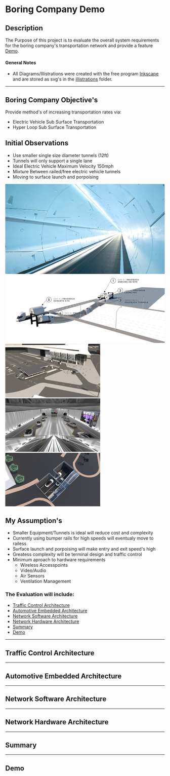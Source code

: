 # Boring Company Demo

## Description
The Purpose of this project is to evaluate the overall system requirements for the boring company's transportation network and provide a feature [Demo](##Demo). 

#### General Notes
- All Diagrams/Illistrations were created with the free program [Inkscape](https://inkscape.org/) and are stored as svg's in the [illistrations](./illistrations) folder. 

<hr/>

## Boring Company Objective's

Provide method's of increasing transportation rates via: 
- Electric Vehicle Sub Surface Transportation
- Hyper Loop Sub Surface Transportation

## Initial Observations
- Use smaller single size diameter tunnels (12ft)
- Tunnels will only support a single lane
- Ideal Electric Vehicle Maximum Velocity 150mph
- Mixture Between railed/free electric vehicle tunnels
- Moving to surface launch and porpoising

![Tunnel](./imgs/tunnel1.jpg)
![SLAP](./imgs/porp.png)
![Station1](./imgs/Station1.png)
![Station2](./imgs/Station2.png)
![Station3](./imgs/Station3.png)

## My Assumption's
- Smaller Equipment/Tunnels is ideal will reduce cost and complexity
- Currently using bumper rails for high speeds will eventualy move to railess
- Surface launch and porpoising will make entry and exit speed's high
- Greatess complexity will be terminal design and traffic control
- Minimum aproach to hardware requirements
    - Wireless Accesspoints
    - Video/Audio
    - Air Sensors
    - Ventilation Management

### The Evaluation will include:
- [Traffic Control Architecture](## "Traffic Control Architecture")
- [Automotive Embedded Architecture](## "Automotive Embedded Architecture")
- [Network Software Architecture](## "Network Software Architecture")
- [Network Hardware Architecture](## "Network Hardware Architecture")
- [Summary](##Summary)
- [Demo](##Demo)



<hr/>

<!-- ## Diagrams
![alt](./illistrations/drawing.svg) -->

## Traffic Control Architecture

<hr/>

## Automotive Embedded Architecture

<hr/>

## Network Software Architecture

<hr/>

## Network Hardware Architecture

<hr/>

## Summary

<hr/>

## Demo


<!-- # Project Title

One Paragraph of project description goes here

## Getting Started

These instructions will get you a copy of the project up and running on your local machine for development and testing purposes. See deployment for notes on how to deploy the project on a live system.

### Prerequisites

What things you need to install the software and how to install them

```
Give examples
```

### Installing

A step by step series of examples that tell you how to get a development env running

Say what the step will be

```
Give the example
```

And repeat

```
until finished
```

End with an example of getting some data out of the system or using it for a little demo

## Running the tests

Explain how to run the automated tests for this system

### Break down into end to end tests

Explain what these tests test and why

```
Give an example
```

### And coding style tests

Explain what these tests test and why

```
Give an example
```

## Deployment

Add additional notes about how to deploy this on a live system

## Built With

* [Dropwizard](http://www.dropwizard.io/1.0.2/docs/) - The web framework used
* [Maven](https://maven.apache.org/) - Dependency Management
* [ROME](https://rometools.github.io/rome/) - Used to generate RSS Feeds

## Contributing

Please read [CONTRIBUTING.md](https://gist.github.com/PurpleBooth/b24679402957c63ec426) for details on our code of conduct, and the process for submitting pull requests to us.

## Versioning

We use [SemVer](http://semver.org/) for versioning. For the versions available, see the [tags on this repository](https://github.com/your/project/tags). 

## Authors

* **Billie Thompson** - *Initial work* - [PurpleBooth](https://github.com/PurpleBooth)

See also the list of [contributors](https://github.com/your/project/contributors) who participated in this project.

## License

This project is licensed under the MIT License - see the [LICENSE.md](LICENSE.md) file for details

## Acknowledgments

* Hat tip to anyone whose code was used
* Inspiration
* etc -->
